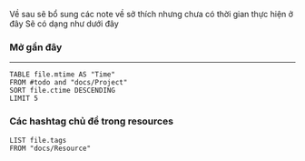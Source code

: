 

Về sau sẽ bổ sung các note về sở thích nhưng chưa có thời gian thực hiện ở đây 
Sẽ có dạng như dưới đây

### Mở gần đây 
---
```dataview
TABLE file.mtime AS "Time"
FROM #todo and "docs/Project"
SORT file.ctime DESCENDING
LIMIT 5
```

### Các hashtag chủ đề trong resources

```dataview
LIST file.tags
FROM "docs/Resource" 
```
